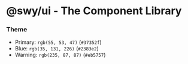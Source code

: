 # @swy/ui - The Component Library

### Theme

- Primary: `rgb(55, 53, 47)` (`#37352f`)
- Blue: `rgb(35, 131, 226)` (`#2383e2`)
- Warning: `rgb(235, 87, 87)` (`#eb5757`)
